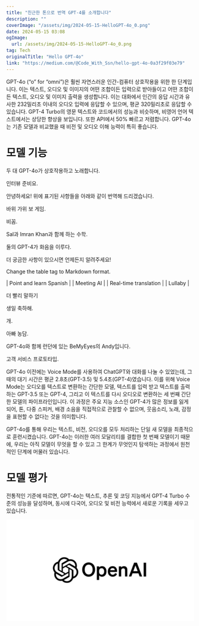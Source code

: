```yaml
---
title: "친근한 톤으로 번역 GPT-4를 소개합니다"
description: ""
coverImage: "/assets/img/2024-05-15-HelloGPT-4o_0.png"
date: 2024-05-15 03:08
ogImage: 
  url: /assets/img/2024-05-15-HelloGPT-4o_0.png
tag: Tech
originalTitle: "Hello GPT-4o"
link: "https://medium.com/@Code_With_Ssn/hello-gpt-4o-0a3f29f03e79"
---
```



GPT-4o (“o” for “omni”)은 훨씬 자연스러운 인간-컴퓨터 상호작용을 위한 한 단계입니다. 이는 텍스트, 오디오 및 이미지의 어떤 조합이든 입력으로 받아들이고 어떤 조합이든 텍스트, 오디오 및 이미지 출력을 생성합니다. 이는 대화에서 인간의 응답 시간과 유사한 232밀리초 이내의 오디오 입력에 응답할 수 있으며, 평균 320밀리초로 응답할 수 있습니다. GPT-4 Turbo의 영문 텍스트와 코드에서의 성능과 비슷하며, 비영어 언어 텍스트에서는 상당한 향상을 보입니다. 또한 API에서 50% 빠르고 저렴합니다. GPT-4o는 기존 모델과 비교했을 때 비전 및 오디오 이해 능력이 특히 좋습니다.

# 모델 기능

두 대 GPT-4o가 상호작용하고 노래합니다.

인터뷰 준비요.



안녕하세요! 위에 표기된 사항들을 아래와 같이 번역해 드리겠습니다.


바위 가위 보 게임.

비꼼.

Sal과 Imran Khan과 함께 하는 수학.

둘의 GPT-4가 화음을 이루다.
 

더 궁금한 사항이 있으시면 언제든지 알려주세요!



Change the table tag to Markdown format.

| Point and learn Spanish |
| Meeting AI |
| Real-time translation |
| Lullaby |



더 빨리 말하기

생일 축하해.

개.

아빠 농담.



GPT-4o와 함께 런던에 있는 BeMyEyes의 Andy입니다.

고객 서비스 프로토타입.

GPT-4o 이전에는 Voice Mode를 사용하여 ChatGPT와 대화를 나눌 수 있었는데, 그 때의 대기 시간은 평균 2.8초(GPT-3.5) 및 5.4초(GPT-4)였습니다. 이를 위해 Voice Mode는 오디오를 텍스트로 변환하는 간단한 모델, 텍스트를 입력 받고 텍스트를 출력하는 GPT-3.5 또는 GPT-4, 그리고 이 텍스트를 다시 오디오로 변환하는 세 번째 간단한 모델의 파이프라인입니다. 이 과정은 주요 지능 소스인 GPT-4가 많은 정보를 잃게 되어, 톤, 다중 스피커, 배경 소음을 직접적으로 관찰할 수 없으며, 웃음소리, 노래, 감정을 표현할 수 없다는 것을 의미합니다.

GPT-4o를 통해 우리는 텍스트, 비전, 오디오를 모두 처리하는 단일 새 모델을 최종적으로 훈련시켰습니다. GPT-4o는 이러한 여러 모달리티를 결합한 첫 번째 모델이기 때문에, 우리는 아직 모델이 무엇을 할 수 있고 그 한계가 무엇인지 탐색하는 과정에서 원천적인 단계에 머물러 있습니다.



# 모델 평가

전통적인 기준에 따르면, GPT-4o는 텍스트, 추론 및 코딩 지능에서 GPT-4 Turbo 수준의 성능을 달성하며, 동시에 다국어, 오디오 및 비전 능력에서 새로운 기록을 세우고 있습니다.

![이미지](/assets/img/2024-05-15-HelloGPT-4o_0.png)